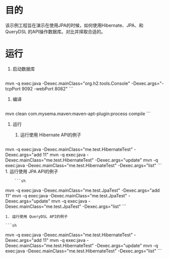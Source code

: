 
# 目的
该示例工程旨在演示在使用JPA的时候，如何使用Hibernate、JPA、和QueryDSL 的API操作数据库。对比并择取合适的。


# 运行

1. 启动数据库

    ```sh
mvn -q exec:java -Dexec.mainClass="org.h2.tools.Console" -Dexec.args="-tcpPort 9092 -webPort 8082"
    ```
1. 编译

    ```sh
mvn clean com.mysema.maven:maven-apt-plugin:process compile
    ```
1. 运行
    1. 运行使用 Hibernate API的例子

        ```sh
mvn -q exec:java -Dexec.mainClass="me.test.HibernateTest" -Dexec.args="add 11"
mvn -q exec:java -Dexec.mainClass="me.test.HibernateTest" -Dexec.args="update"
mvn -q exec:java -Dexec.mainClass="me.test.HibernateTest" -Dexec.args="list"
        ```
    1. 运行使用 JPA API的例子

        ```sh
mvn -q exec:java -Dexec.mainClass="me.test.JpaTest" -Dexec.args="add 11"
mvn -q exec:java -Dexec.mainClass="me.test.JpaTest" -Dexec.args="update"
mvn -q exec:java -Dexec.mainClass="me.test.JpaTest" -Dexec.args="list"
        ```

    1. 运行使用 QueryDSL API的例子

    ```sh
mvn -q exec:java -Dexec.mainClass="me.test.HibernateTest" -Dexec.args="add 11"
mvn -q exec:java -Dexec.mainClass="me.test.HibernateTest" -Dexec.args="update"
mvn -q exec:java -Dexec.mainClass="me.test.HibernateTest" -Dexec.args="list"
    ```


